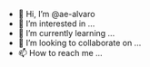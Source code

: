 - 👋 Hi, I’m @ae-alvaro
- 👀 I’m interested in ...
- 🌱 I’m currently learning ...
- 💞️ I’m looking to collaborate on ...
- 📫 How to reach me ...

<!---
ae-alvaro/ae-alvaro is a ✨ special ✨ repository because its `README.md` (this file) appears on your GitHub profile.
You can click the Preview link to take a look at your changes.
--->
